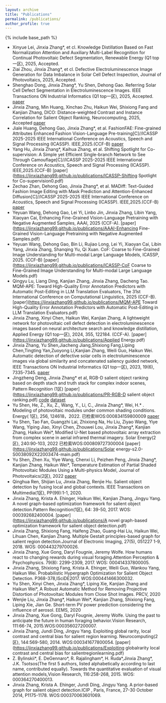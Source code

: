 ```yaml
---
layout: archive
title: "Publications"
permalink: /publications/
author_profile: true
---
```


{% include base_path %}

* Xinyue Lei, Jinxia Zhang*, et cl. Knowledge Distillation Based on Fast Normalization Attention and Auxiliary Multi-Label Recognition for Continual Photovoltaic Defect Segmentation, 
Renewable Energy (Q1 top一区), 2025, Accepted. 
* Ziai Zhou, Jinxia Zhang*, et cl. Defective Electroluminescence Image Generation for Data
Imbalance in Solar Cell Defect Inspection, Journal of Photovoltaics, 2025, Accepted.
* Shenghao Dong, Jinxia Zhang*, Yu Shen, Dehong Gao. Referring Solar Cell Defect Segmentation in Electroluminescence Images. IEEE Transactions ON Industrial Informatics (Q1 top一区), 2025, Accepted. [paper](https://jinxiazhang99.github.io/publications/TII_Referring_Solar_Cell_Defect_Segmentation_in_Electroluminescence_Images.pdf)
* Jinxia Zhang, Min Huang, Xinchao Zhu, Haikun Wei, Shixiong Fang and Kanjian Zhang, DICO: Distance-weighted Contrast and Instance Correlation for Salient Object Ranking, Neurocomputing, 2025, Accepted [paper](https://jinxiazhang99.github.io/publications/PR-DICO.pdf)
* Jiale Huang, Dehong Gao, Jinxia Zhang*, et al. FashionFAE: Fine-grained Attributes Enhanced Fashion Vision-Language Pre-training[C]//ICASSP 2025-2025 IEEE International Conference on Acoustics, Speech and Signal Processing (ICASSP). IEEE,2025.(CCF-B)  [paper](https://jinxiazhang99.github.io/publications/ICASSP-FashionFAE_Fine-grained_Attributes_Enhanced_Fashion_Vision-Language_Pre-training.pdf)
* Yang Hu, Jinxia Zhang*, Kaihua Zhang, et al. Shifting Spotlight for Co-supervision: A Simple yet Efficient Single-branch Network to See Through Camouflage[C]//ICASSP 2025-2025 IEEE International Conference on Acoustics, Speech and Signal Processing (ICASSP). IEEE,2025.(CCF-B)  [paper](https://jinxiazhang99.github.io/publications/ICASSP-Shifting Spotlight for Co-supervision0.pdf)
* Zechao Zhan, Dehong Gao, Jinxia Zhang*, et al. MADiff: Text-Guided Fashion Image Editing with Mask Prediction and Attention-Enhanced Diffusion[C]//ICASSP 2025-2025 IEEE International Conference on Acoustics, Speech and Signal Processing (ICASSP). IEEE,2025.(CCF-B) [paper](https://jinxiazhang99.github.io/publications/ICASSP2025-MADiff.pdf)
* Yeyuan Wang, Dehong Gao, Lei Yi, Linbo Jin, Jinxia Zhang, Libin Yang, Xiaoyan Cai, Enhancing Fine-Grained Vision-Language Pretraining with Negative Augmented Samples, AAAI, 2025 (CCF-A). [paper](https://jinxiazhang99.github.io/publications/AAAI-Enhancing Fine-Grained Vision-Language Pretraining with Negative Augmented Samples.pdf)
* Yeyuan Wang, Dehong Gao, Bin Li, Rujiao Long, Lei Yi, Xiaoyan Cai, Libin Yang, Jinxia Zhang, Shanqing Yu, Qi Xuan. CoF: Coarse to Fine-Grained Image Understanding for Multi-modal Large Language Models, ICASSP, 2025. (CCF-B) [paper](https://jinxiazhang99.github.io/publications/ICASSP-CoF Coarse to Fine-Grained Image Understanding for Multi-modal Large Language Models.pdf)
* Qingyu Lu, Liang Ding, Kanjian Zhang, Jinxia Zhang, Dacheng Tao. MQM-APE: Toward High-Quality Error Annotation Predictors with Automatic Post-Editing in LLM Translation Evaluators, The 31st International Conference on Computational Linguistics, 2025 (CCF-B). [paper](https://jinxiazhang99.github.io/publications/MQM-APE Toward High-Quality Error Annotation Predictors with Automatic Post-Editing in LLM Translation Evaluators.pdf)
* Jinxia Zhang, Xinyi Chen, Haikun Wei, Kanjian Zhang, A lightweight network for photovoltaic cell defect detection in electroluminescence images based on neural architecture search and knowledge distillation, Applied Energy (Q1 top一区), 2024, 355, 122184. (CCF-A). [paper](https://jinxiazhang99.github.io/publications/Applied Energy.pdf)
* Jinxia Zhang, Yu Shen,Jiacheng Jiang,Shixiong Fang,Liping Chen,Tingting Yan,Zuoyong Li,Kanjian Zhang, Weili Guo, Haikun Wei. Automatic detection of defective solar cells in electroluminescence images via global similarity and concatenated saliency guided network, IEEE Transactions ON Industrial Informatics (Q1 top一区), 2023, 19(6), 7335-7345.  [paper](https://jinxiazhang99.github.io/publications/TII_Automatic_Detection_of_Defective_Solar_Cells.pdf)
* Jingzheng Deng, Jinxia Zhang* et al, RGB-D salient object ranking based on depth stach and truth stack for complex indoor scenes, Pattern Recognition (1区) [paper](https://jinxiazhang99.github.io/publications/PR-RGB-D salient object ranking.pdf)   [code](https://github.com/mirrordeng/RGB-D-salient-object-ranking)   [dataset](https://github.com/mirrordeng/RGB-D-salient-object-ranking)
* Yu Shen, He, Z., Xu, Z., Wang, Y., Li, C., Jinxia Zhang*, Wei, H.* . Modeling of photovoltaic modules under common shading conditions. Energy( 1区), 256, 124618，2022. 已检索WOS:000834159800009 [paper](https://jinxiazhang99.github.io/publications/Energy-s2.0-S0360544222015213-main.pdf) 
* Yu Shen, Tao Fan, Guangzhi Lai, Zhixiong Na, Hu Liu, Ziyao Wang, Yiye Wang, Yiping Jiao, Xinyi Chen, Zhouwei Lou, Jinxia Zhang*, Kanjian Zhang, Haikun Wei*, Modified U-Net based photovoltaic array extraction from complex scene in aerial infrared thermal imagery. Solar Energy(2区), 240:90-103, 2022 已检索WOS:000809727300004  [paper](https://jinxiazhang99.github.io/publications/Solar energy-s2.0-S0038092X22003474-main.pdf) 
* Yu Shen, Zhen Xu, Yiye Wang, Chenxi Li, Peizhen Peng, Jinxia Zhang*, Kanjian Zhang, Haikun Wei*, Temperature Estimation of Partial Shaded Photovoltaic  Modules Using a Multi-physics Model, Journal of Photovoltaics(2区), 2022 [paper](https://jinxiazhang99.github.io/publications/JPV_Temperature_Estimation_of_Partially_Shaded_Photovoltaic_Modules_Using_a_Multiphysics_Model.pdf) 
* Qinghua Ren, Shijian Lu, Jinxia Zhang, Renjie Hu. Salient object detection by fusing local and global contexts. IEEE Transactions on Multimedia(1区), PP(99):1-1, 2020.
* Jinxia Zhang, Krista A. Ehinger, Haikun Wei, Kanjian Zhang, Jingyu Yang. A novel graph-based optimization framework for salient object detection.Pattern Recognition(1区), 64: 39-50, 2017.  WOS: 000392682400004. [paper](https://jinxiazhang99.github.io/publications/A novel graph-based optimization framework for salient object detection.pdf) 
* Jinxia Zhang, Shixiong Fang, Haifeng Zhao, Guang-Hai Liu, Haikun Wei, Lihuan Chen, Kanjian Zhang. Multiple Gestalt principles-based graph for salient region detection.Journal of Electronic Imaging, 27(5), 051227 1-9, 2018. WOS: 000443279700026.
* Jinxia Zhang, Xue Gong, Daryl Fougnie, Jeremy Wolfe. How humans react to changing rewards during visual foraging.Attention Perception & Psychophysics. 79(8): 2299-2309, 2017. WOS: 000414337800005.
* Jinxia Zhang, Shixiong Fang, Krista A. Ehinger, Weili Guo, Wankou Yang, Haikun Wei. Probabilistic Hypergraph Optimization for Salient Object Detection. P368-378,ISciDE2017. WOS:000441466300032. 
* Yu Shen, Xinyi Chen, Jinxia Zhang*, Liping Xie, Kanjian Zhang and Haikun Wei*, A Robust Automatic Method for Removing Projective Distortion of Photovoltaic Modules from Close Shot Images. PRCV, 2020
* Wenjie Liu, Jinxia Zhang*, Haikun Wei*, Kanjian Zhang, Shixiong Fang, Liping Xie, Jian Ge. Short-term PV power prediction considering the influence of aerosol. EEMS, 2020
* Jinxia Zhang, Xue Gong, Daryl Fougnie, Jeremy Wolfe. Using the past to anticipate the future in human foraging behavior.Vision Research, 111:66-74, 2015.WOS:000356027200007.
* Jinxia Zhang, Jundi Ding, Jingyu Yang. Exploiting global rarity, local contrast and central bias for salient region learning. Neurocomputing(2区), 144:569-580, 2014. WOS:000341677800054. [paper](https://jinxiazhang99.github.io/publications/Exploiting globalrarity local contrast and central bias for salientregionlearning.pdf)
* Z. Bylinskii*, E. DeGennaro*, R. Rajalingham*, H. Ruda*,Jinxia Zhang*, J.K. Tsotsos(The first 5 authors, listed alphabetically according to last name, contributed equally). Towards the quantitative evaluation of visual attention models,Vision Research, 116:258-268, 2015. WOS: 000364270400013.
* Jinxia Zhang, Krista A. Ehinger, Jundi Ding, Jingyu Yang. A prior-based graph for salient object detection.ICIP , Paris, France, 27-30 October 2014, P1175-1178. WOS:000370063601069.
